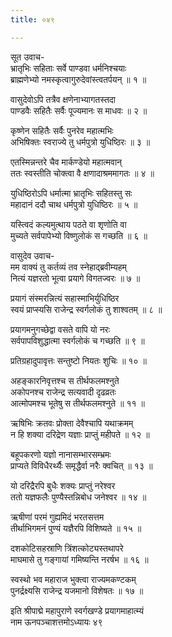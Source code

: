```yaml
---
title: ०४९

---
```

सूत उवाच-  
भ्रातृभिः सहिताः सर्वे पाण्डवा धर्मनिश्चयाः  
ब्राह्मणेभ्यो नमस्कृत्वागुरुदेवांस्त्वतर्पयन् ॥ १ ॥


वासुदेवोऽपि तत्रैव क्षणेनाभ्यागतस्तदा  
पाण्डवैः सहितैः सर्वैः पूज्यमानः स माधवः ॥ २ ॥


कृष्णेन सहितैः सर्वैः पुनरेव महात्मभिः  
अभिषिक्तः स्वराज्ये तु धर्मपुत्रो युधिष्ठिरः ॥ ३ ॥


एतस्मिन्नन्तरे चैव मार्कण्डेयो महात्मवान्  
ततः स्वस्तीति चोक्त्वा वै क्षणादाश्रममागतः ॥ ४ ॥


युधिष्ठिरोऽपि धर्मात्मा भ्रातृभिः सहितस्तु सः  
महादानं ददौ चाथ धर्मपुत्रो युधिष्ठिरः ॥ ५ ॥


यस्त्विदं कल्यमुत्थाय पठते वा शृणोति वा  
मुच्यते सर्वपापेभ्यो विष्णुलोकं स गच्छति ॥ ६ ॥


वासुदेव उवाच-  
मम वाक्यं तु कर्तव्यं तव स्नेहाद्ब्रवीम्यहम्  
नित्यं यज्ञरतो भूत्वा प्रयागे विगतज्वरः ॥ ७ ॥


प्रयागं संस्मरन्नित्यं सहास्माभिर्युधिष्ठिर  
स्वयं प्राप्स्यसि राजेन्द्र स्वर्गलोकं तु शाश्वतम् ॥ ८ ॥


प्रयागमनुगच्छेद्वा वसते वापि यो नरः  
सर्वपापविशुद्धात्मा स्वर्गलोकं च गच्छति ॥ ९ ॥


प्रतिग्रहादुपावृत्तः सन्तुष्टो नियतः शुचिः ॥ १० ॥


अहङ्कारनिवृत्तश्च स तीर्थफलमश्नुते  
अकोपनश्च राजेन्द्र सत्यवादी दृढव्रतः  
आत्मोपमश्च भूतेषु स तीर्थफलमश्नुते ॥ ११ ॥


ऋषिभिः क्रतवः प्रोक्ता देवैश्चापि यथाक्रमम्  
न हि शक्या दरिद्रेण यज्ञाः प्राप्तुं महीपते ॥ १२ ॥


बहूपकरणो यज्ञो नानासम्भारसम्भ्रमः  
प्राप्यते विविधैरर्थ्यैः समृद्धैर्वा नरैः क्वचित् ॥ १३ ॥


यो दरिद्रैरपि बुधैः शक्यः प्राप्तुं नरेश्वर  
ततो यज्ञफलैः पुण्यैस्तन्निबोध जनेश्वर ॥ १४ ॥


ऋषीणां परमं गुह्यमिदं भरतसत्तम  
तीर्थाभिगमनं पुण्यं यज्ञैरपि विशिष्यते ॥ १५ ॥


दशकोटिसहस्राणि त्रिंशत्कोट्यस्तथापरे  
माघमासे तु गङ्गायां गमिष्यन्ति नरर्षभ ॥ १६ ॥


स्वस्थो भव महाराज भुक्त्वा राज्यमकण्टकम्  
पुनर्द्रक्ष्यसि राजेन्द्र यजमानो विशेषतः ॥ १७ ॥


इति श्रीपाद्मे महापुराणे स्वर्गखण्डे प्रयागमाहात्म्यं  
नाम ऊनपञ्चाशत्तमोऽध्यायः ४९